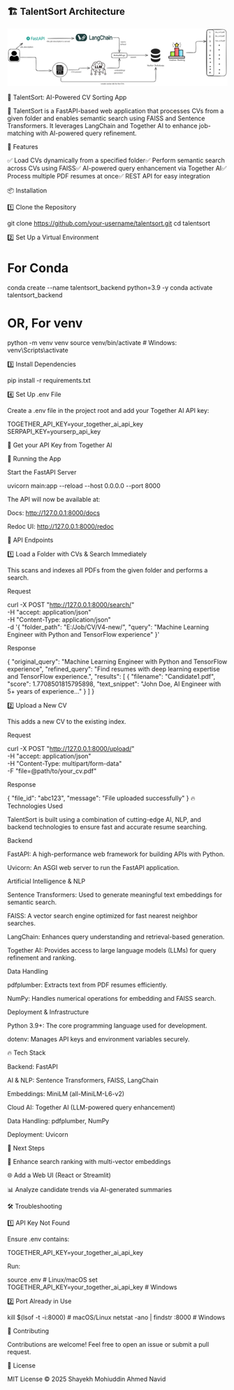 ﻿## 🏗️ TalentSort Architecture

![TalentSort Architecture](assets/architecture.png)

📄 TalentSort: AI-Powered CV Sorting App

🚀 TalentSort is a FastAPI-based web application that processes CVs from a given folder and enables semantic search using FAISS and Sentence Transformers. It leverages LangChain and Together AI to enhance job-matching with AI-powered query refinement.

🚀 Features

✅ Load CVs dynamically from a specified folder✅ Perform semantic search across CVs using FAISS✅ AI-powered query enhancement via Together AI✅ Process multiple PDF resumes at once✅ REST API for easy integration

📦 Installation

1️⃣ Clone the Repository

git clone https://github.com/your-username/talentsort.git
cd talentsort

2️⃣ Set Up a Virtual Environment

# For Conda
conda create --name talentsort_backend python=3.9 -y
conda activate talentsort_backend

# OR, For venv
python -m venv venv
source venv/bin/activate  # Windows: venv\Scripts\activate

3️⃣ Install Dependencies

pip install -r requirements.txt

4️⃣ Set Up .env File

Create a .env file in the project root and add your Together AI API key:

TOGETHER_API_KEY=your_together_ai_api_key
SERPAPI_KEY=yourserp_api_key

🔑 Get your API Key from Together AI

🚀 Running the App

Start the FastAPI Server

uvicorn main:app --reload --host 0.0.0.0 --port 8000

The API will now be available at:

Docs: http://127.0.0.1:8000/docs

Redoc UI: http://127.0.0.1:8000/redoc

📂 API Endpoints

1️⃣ Load a Folder with CVs & Search Immediately

This scans and indexes all PDFs from the given folder and performs a search.

Request

curl -X POST "http://127.0.0.1:8000/search/" \
-H "accept: application/json" \
-H "Content-Type: application/json" \
-d '{
  "folder_path": "E:/Job/CV/V4-new/",
  "query": "Machine Learning Engineer with Python and TensorFlow experience"
}'

Response

{
  "original_query": "Machine Learning Engineer with Python and TensorFlow experience",
  "refined_query": "Find resumes with deep learning expertise and TensorFlow experience.",
  "results": [
    {
      "filename": "Candidate1.pdf",
      "score": 1.7708501815795898,
      "text_snippet": "John Doe, AI Engineer with 5+ years of experience..."
    }
  ]
}

2️⃣ Upload a New CV

This adds a new CV to the existing index.

Request

curl -X POST "http://127.0.0.1:8000/upload/" \
-H "accept: application/json" \
-H "Content-Type: multipart/form-data" \
-F "file=@path/to/your_cv.pdf"

Response

{
  "file_id": "abc123",
  "message": "File uploaded successfully"
}
🔥 Technologies Used

TalentSort is built using a combination of cutting-edge AI, NLP, and backend technologies to ensure fast and accurate resume searching.

Backend

FastAPI: A high-performance web framework for building APIs with Python.

Uvicorn: An ASGI web server to run the FastAPI application.

Artificial Intelligence & NLP

Sentence Transformers: Used to generate meaningful text embeddings for semantic search.

FAISS: A vector search engine optimized for fast nearest neighbor searches.

LangChain: Enhances query understanding and retrieval-based generation.

Together AI: Provides access to large language models (LLMs) for query refinement and ranking.

Data Handling

pdfplumber: Extracts text from PDF resumes efficiently.

NumPy: Handles numerical operations for embedding and FAISS search.

Deployment & Infrastructure

Python 3.9+: The core programming language used for development.

dotenv: Manages API keys and environment variables securely.

🔥 Tech Stack

Backend: FastAPI

AI & NLP: Sentence Transformers, FAISS, LangChain

Embeddings: MiniLM (all-MiniLM-L6-v2)

Cloud AI: Together AI (LLM-powered query enhancement)

Data Handling: pdfplumber, NumPy

Deployment: Uvicorn

📌 Next Steps

🔄 Enhance search ranking with multi-vector embeddings

🌐 Add a Web UI (React or Streamlit)

📊 Analyze candidate trends via AI-generated summaries

🛠 Troubleshooting

1️⃣ API Key Not Found

Ensure .env contains:

TOGETHER_API_KEY=your_together_ai_api_key

Run:

source .env  # Linux/macOS
set TOGETHER_API_KEY=your_together_ai_api_key  # Windows

2️⃣ Port Already in Use

kill $(lsof -t -i:8000)  # macOS/Linux
netstat -ano | findstr :8000  # Windows

🤝 Contributing

Contributions are welcome! Feel free to open an issue or submit a pull request.

📝 License

MIT License © 2025 Shayekh Mohiuddin Ahmed Navid
